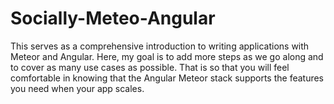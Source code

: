 # Socially-Meteo-Angular
This serves as a comprehensive introduction to writing applications with Meteor and Angular.
Here, my goal is to add more steps as we go along and to cover as many use cases as possible. That is so that you will feel comfortable in knowing that the Angular Meteor stack supports the features you need when your app scales.
